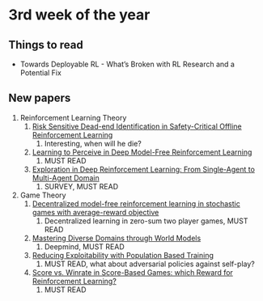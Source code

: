 # 3rd week of the year

## Things to read

* Towards Deployable RL - What’s Broken with RL Research and a Potential Fix

## New papers

1. Reinforcement Learning Theory
   1. [Risk Sensitive Dead-end Identification in Safety-Critical Offline Reinforcement Learning](https://arxiv.org/pdf/2301.05664.pdf)
      1. Interesting, when will he die?
   2. [Learning to Perceive in Deep Model-Free Reinforcement Learning](https://arxiv.org/pdf/2301.03730.pdf)
      1. MUST READ
   3.  [Exploration in Deep Reinforcement Learning: From Single-Agent to Multi-Agent Domain](https://arxiv.org/pdf/2109.06668.pdf)
       1. SURVEY, MUST READ
2. Game Theory
   1. [Decentralized model-free reinforcement learning in stochastic games with average-reward objective](https://arxiv.org/pdf/2301.05630.pdf)
      1. Decentralized learning in zero-sum two player games, MUST READ
   2. [Mastering Diverse Domains through World Models](https://arxiv.org/pdf/2301.04104.pdf)
      1. Deepmind, MUST READ
   3. [Reducing Exploitability with Population Based Training](https://arxiv.org/pdf/2208.05083.pdf)
      1. MUST READ, what about adversarial policies against self-play?
   4. [Score vs. Winrate in Score-Based Games: which Reward for Reinforcement Learning?](https://arxiv.org/pdf/2201.13176.pdf)
      1. MUST READ